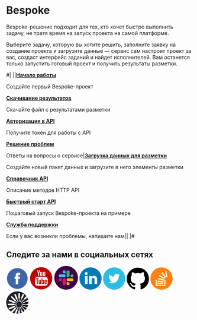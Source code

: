 # Bespoke

Bespoke-решение подходит для тех, кто хочет быстро выполнить задачу, не тратя время на запуск проекта на самой платформе.

Выберите задачу, которую вы хотите решить, заполните заявку на создание проекта и загрузите данные — сервис сам настроит проект за вас, создаст интерфейс заданий и найдет исполнителей. Вам останется только запустить готовый проект и получить результаты разметки.

#|
||**[Начало работы](concepts/quickstart.md)**

Создайте первый Bespoke-проект

**[Скачивание результатов](concepts/download-results.md)**

Скачайте файл с результатами разметки

**[Авторизация в API](https://toloka.ai/ru/docs/toloka-apps/api/concepts/authorization.html)**

Получите токен для работы с API

**[Решение проблем](concepts/troubleshooting.md)**

Ответы на вопросы о сервисе|**[Загрузка данных для разметки](concepts/add-task.md)**

Создайте новый пакет данных и загрузите в него элементы разметки

**[Справочник API](https://toloka.ai/ru/docs/toloka-apps/api/ref/index.html)**

Описание методов HTTP API

**[Быстрый старт API](https://toloka.ai/ru/docs/toloka-apps/api/concepts/quickstart-api.html)**

Пошаговый запуск Bespoke-проекта на примере

**[Служба поддержки](https://toloka.ai/ru/docs/guide/troubleshooting/support-solution.html#troubleshooting__new_1)**

Если у вас возникли проблемы, напишите нам||
|#

## Следите за нами в социальных сетях

[![Толока в Facebook](_images/SocialNetwork/facebook.svg)](https://www.facebook.com/tolokaglobal/) [![Толока на YouTube](_images/SocialNetwork/youtube.svg)](https://www.youtube.com/channel/UC3ECut-9h01eI1qsnx-GHKA/videos) [![Толока в Slack](_images/SocialNetwork/slack.svg)](https://join.slack.com/t/tolokacommunity/shared_invite/zt-sxr745fr-dvfZffzvQTwNXOE0gEqysg) [![Толока в LinkedIn](_images/SocialNetwork/linkedin.svg)](https://www.linkedin.com/company/toloka/) [![Толока в Twitter](_images/SocialNetwork/twitter.svg)](https://twitter.com/TolokaAI) [![Толока на GitHub](_images/SocialNetwork/github.svg)](https://github.com/toloka) [![Толока на StackOverflow](_images/SocialNetwork/StackOverflow.svg)](https://stackoverflow.com/questions/tagged/toloka) [![Блог Толоки](_images/SocialNetwork/blog.svg)](https://toloka.ai/blog)
